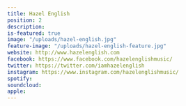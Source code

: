 ```yaml
---
title: Hazel English
position: 2
description: 
is-featured: true
image: "/uploads/hazel-english.jpg"
feature-image: "/uploads/hazel-english-feature.jpg"
website: http://www.hazelenglish.com
facebook: https://www.facebook.com/hazelenglishmusic/
twitter: https://twitter.com/iamhazelenglish
instagram: https://www.instagram.com/hazelenglishmusic/
spotify: 
soundcloud: 
apple: 
---
```



